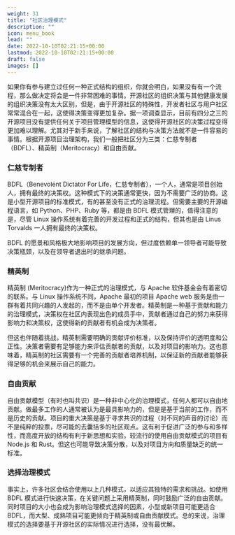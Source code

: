 ```yaml
---
weight: 31
title: "社区治理模式"
description: ""
icon: menu_book
lead: ""
date: 2022-10-10T02:21:15+00:00
lastmod: 2022-10-10T02:21:15+00:00
draft: false
images: []
---
```


如果你有参与建立过任何一种正式结构的组织，你就会明白，如果没有有一个流程，那么做决定将会是一件非常困难的事情。开源社区的组织决策与其他健康发展的组织决策没有太大区别，但是，由于开源社区的特殊性，开发者社区与用户社区常常混合在一起，这使得决策变得更加复杂。据一项调查显示，目前有四分之三的开源项目没有提供任何关于项目管理模型的信息，这使得开源社区的决策过程变得更加难以理解。尤其对于新手来说，了解社区的结构与决策方法就不是一件容易的事情。根据开源项目治理架构，我们一般把社区分为三类：仁慈专制者（BDFL）、精英制（Meritocracy）和自由贡献。

### 仁慈专制者

BDFL（Benevolent Dictator For Life，仁慈专制者），一个人，通常是项目创始人，拥有最终的决策权。这种模式下的决策通常更快，因为不需要广泛的协商。这是小型开源项目的标准模式，有的甚至没有正式的治理流程。但需要主要的开源编程语言，如 Python、PHP、Ruby 等，都是由 BDFL 模式管理的，值得注意的是，尽管 Linux 操作系统有着完善的开发过程和正式的结构，但其也是由 Linus Torvalds 一人拥有最终的决策权。

BDFL 的愿景和风格极大地影响项目的发展方向，但过度依赖单一领导者可能导致决策瓶颈，以及在领导者退出时的继承问题。

### 精英制

精英制 (Meritocracy)作为一种正式的治理模式，与 Apache 软件基金会有着密切的联系。与 Linux 操作系统不同，Apache 最初的项目 Apache web 服务是由一群有着共同兴趣的人发起的，而不是由单个开发者。精英制是一种基于贡献和能力的治理模式，决策权在社区内表现出色的成员手中，贡献者通过自己的努力来获得影响力和决策权，这使得新的贡献者有机会成为决策者。

但这也伴随着挑战，精英制需要明确的贡献评价标准，以及保持评价的透明度和公正性。决策者需要有足够能力来评估贡献者的贡献，以及对项目的影响力。这也意味着，精英制的社区需要有一个完善的贡献者培养机制，以保证新的贡献者能够获得足够的机会来展示自己的能力。

### 自由贡献

自由贡献模型（有时也叫共识）是一种非中心化的治理模式，任何人都可以自由地贡献。做最多工作的人通常被认为是最具影响力的，但是是基于当前的工作，而不是历史的贡献。项目的重大决策是基于寻求共识的过程（对不同的声音的讨论）而不是纯粹的投票，尽可能的去囊括多的社区观点。这有利于促进广泛的参与和多样性，而高度开放的结构有利于新思想和实验。较流行的使用自由贡献模式的项目有 Node.js 和 Rust。但这也可能导致决策分散，以及对项目方向和质量缺乏的统一标准。

### 选择治理模式

事实上，许多社区会结合使用以上几种模式，以适应其独特的需求和挑战。如使用 BDFL 模式进行快速决策，在关键问题上采用精英制，同时鼓励广泛的自由贡献。同时项目的大小也会成为影响治理模式选择的因素，小型或新项目可能更适合BDFL，而大型、成熟项目可能更倾向于精英制或自由贡献模式。总的来说，治理模式的选择要基于开源社区的实际情况进行选择，没有最优解。

<!-- [上一页 (社区治理)](./README.md) | [下一页 (决策流程与机制)](./3-2-decision-making.md) -->